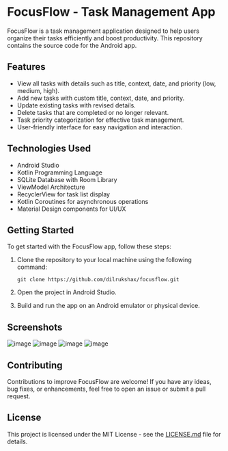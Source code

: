 

# FocusFlow - Task Management App

FocusFlow is a task management application designed to help users organize their tasks efficiently and boost productivity. This repository contains the source code for the Android app.

## Features

- View all tasks with details such as title, context, date, and priority (low, medium, high).
- Add new tasks with custom title, context, date, and priority.
- Update existing tasks with revised details.
- Delete tasks that are completed or no longer relevant.
- Task priority categorization for effective task management.
- User-friendly interface for easy navigation and interaction.

## Technologies Used

- Android Studio
- Kotlin Programming Language
- SQLite Database with Room Library
- ViewModel Architecture
- RecyclerView for task list display
- Kotlin Coroutines for asynchronous operations
- Material Design components for UI/UX

## Getting Started

To get started with the FocusFlow app, follow these steps:

1. Clone the repository to your local machine using the following command:
   ```
   git clone https://github.com/dilrukshax/focusflow.git
   ```

2. Open the project in Android Studio.

3. Build and run the app on an Android emulator or physical device.

## Screenshots

![image](https://github.com/dilrukshax/FocusFlow/assets/100220079/782274f7-4fde-4dc4-a14f-4a0f948e879b)
![image](https://github.com/dilrukshax/FocusFlow/assets/100220079/76aff3e2-dd2b-4adb-8d86-8f8b6896b35c)
![image](https://github.com/dilrukshax/FocusFlow/assets/100220079/bf59c0a6-f18a-4eb2-bd02-9dfd29f1a76a)
![image](https://github.com/dilrukshax/FocusFlow/assets/100220079/41285f24-9af1-48d4-a4b8-3ac328367485)

## Contributing

Contributions to improve FocusFlow are welcome! If you have any ideas, bug fixes, or enhancements, feel free to open an issue or submit a pull request.

## License

This project is licensed under the MIT License - see the [LICENSE.md](LICENSE.md) file for details.

